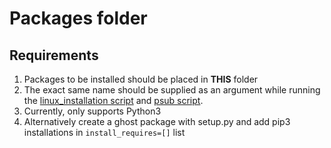 # Packages folder

## Requirements
1. Packages to be installed should be placed in **THIS** folder
2. The exact same name should be supplied as an argument while running the [linux_installation script](../linux_cuda_installation.sh) and [psub script](../psub.sh).
3. Currently, only supports Python3
4. Alternatively create a ghost package with setup.py and add pip3 installations in `install_requires=[]` list
